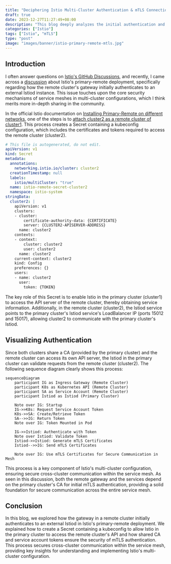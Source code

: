 ```yaml
---
title: "Deciphering Istio Multi-Cluster Authentication & mTLS Connection"
draft: true
date: 2023-12-27T11:27:49+08:00
description: "This blog deeply analyzes the initial authentication and mTLS connection process of remote gateways in Istio's primary-remote deployment mode."
categories: ["Istio"]
tags: ["Istio", "mTLS"]
type: "post"
image: "images/banner/istio-primary-remote-mtls.jpg"
---
```


## Introduction

I often answer questions on [Istio's GitHub Discussions](https://github.com/istio/istio/discussions), and recently, I came across a [discussion](https://github.com/istio/istio/discussions/48343) about Istio's primary-remote deployment, specifically regarding how the remote cluster's gateway initially authenticates to an external Istiod instance. This issue touches upon the core security mechanisms of service meshes in multi-cluster configurations, which I think merits more in-depth sharing in the community.

In the official Istio documentation on [Installing Primary-Remote on different networks](https://istio.io/latest/docs/setup/install/multicluster/primary-remote_multi-network/), one of the steps is to [attach cluster2 as a remote cluster of cluster1](https://istio.io/latest/docs/setup/install/multicluster/primary-remote_multi-network/#attach-cluster2-as-a-remote-cluster-of-cluster1). This process creates a Secret containing a kubeconfig configuration, which includes the certificates and tokens required to access the remote cluster (cluster2).

```yaml
# This file is autogenerated, do not edit.
apiVersion: v1
kind: Secret
metadata:
  annotations:
    networking.istio.io/cluster: cluster2
  creationTimestamp: null
  labels:
    istio/multiCluster: "true"
  name: istio-remote-secret-cluster2
  namespace: istio-system
stringData:
  cluster2: |
    apiVersion: v1
    clusters:
    - cluster:
        certificate-authority-data: {CERTIFICATE}
        server: {CLUSTER2-APISERVER-ADDRESS}
      name: cluster2
    contexts:
    - context:
        cluster: cluster2
        user: cluster2
      name: cluster2
    current-context: cluster2
    kind: Config
    preferences: {}
    users:
    - name: cluster2
      user:
        token: {TOKEN}
```

The key role of this Secret is to enable Istio in the primary cluster (cluster1) to access the API server of the remote cluster, thereby obtaining service information. Additionally, in the remote cluster (cluster2), the Istiod service points to the primary cluster's Istiod service's LoadBalancer IP (ports 15012 and 15017), allowing cluster2 to communicate with the primary cluster's Istiod.

## Visualizing Authentication

Since both clusters share a CA (provided by the primary cluster) and the remote cluster can access its own API server, the Istiod in the primary cluster can validate requests from the remote cluster (cluster2). The following sequence diagram clearly shows this process:

```mermaid
sequenceDiagram
    participant IG as Ingress Gateway (Remote Cluster)
    participant K8s as Kubernetes API (Remote Cluster)
    participant SA as Service Account (Remote Cluster)
    participant Istiod as Istiod (Primary Cluster)

    Note over IG: Startup
    IG->>K8s: Request Service Account Token
    K8s->>SA: Create/Retrieve Token
    SA-->>IG: Return Token
    Note over IG: Token Mounted in Pod

    IG->>Istiod: Authenticate with Token
    Note over Istiod: Validate Token
    Istiod->>Istiod: Generate mTLS Certificates
    Istiod-->>IG: Send mTLS Certificates

    Note over IG: Use mTLS Certificates for Secure Communication in Mesh
```

This process is a key component of Istio's multi-cluster configuration, ensuring secure cross-cluster communication within the service mesh. As seen in this discussion, both the remote gateway and the services depend on the primary cluster's CA for initial mTLS authentication, providing a solid foundation for secure communication across the entire service mesh.

## Conclusion

In this blog, we explored how the gateway in a remote cluster initially authenticates to an external Istiod in Istio's primary-remote deployment. We explained how to create a Secret containing a kubeconfig to allow Istio in the primary cluster to access the remote cluster's API and how shared CA and service account tokens ensure the security of mTLS authentication. This process secures cross-cluster communication within the service mesh, providing key insights for understanding and implementing Istio's multi-cluster configuration.